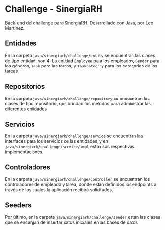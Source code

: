 # Challenge - SinergiaRH

Back-end del challenge para SinergiaRH. Desarrollado con Java, por Leo Martinez.

## Entidades

En la carpeta `java/sinergiarh/challenge/entity` se encuentran las clases de tipo entidad, son 4: La entidad `Employee` para los empleados, `Gender` para los géneros, `Task` para las tareas, y `TaskCategory` para las categorías de las tareas

## Repositorios

En la carpeta `java/sinergiarh/challenge/repository` se encuentran las clases de tipo repositorio, que brindan los métodos para administrar las diferentes entidades

## Servicios

En la carpeta `java/sinergiarh/challenge/service` se encuentran las interfaces para los servicios de las entidades, y en `java/sinergiarh/challenge/service/impl` están sus respectivas implementaciones.

## Controladores

En la carpeta `java/sinergiarh/challenge/controller` se encuentran los controladores de empleado y tarea, donde están definidos los endpoints a través de los cuales la aplicación recibirá solicitudes.

## Seeders

Por último, en la carpeta `java/sinergiarh/challenge/seeder` están las clases que se encargan de insertar datos iniciales en las bases de datos